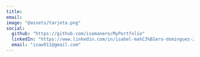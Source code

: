 ```yaml
---
title: 
email: 
image: "@assets/tarjeta.png"
social:
  github: "https://github.com/isamanero/MyPortfolio"
  linkedIn: "https://www.linkedin.com/in/isabel-ma%C3%B1ero-dominguez-222498160/"
  email: "isaw911@gmail.com"
---
```

